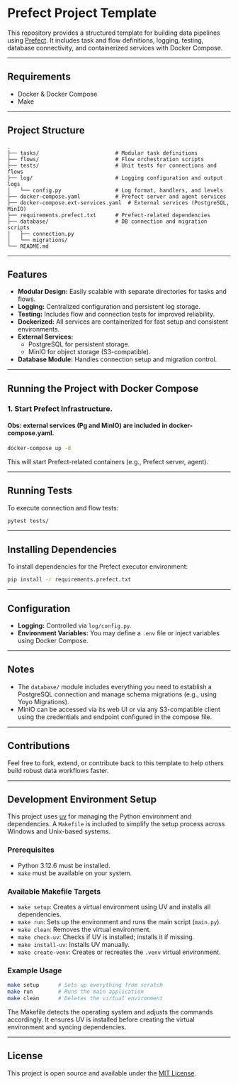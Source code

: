 # Prefect Project Template

This repository provides a structured template for building data pipelines using [Prefect](https://www.prefect.io/). It includes task and flow definitions, logging, testing, database connectivity, and containerized services with Docker Compose.

---

## Requirements

- Docker & Docker Compose
- Make

---

## Project Structure

```
.
├── tasks/                        # Modular task definitions
├── flows/                        # Flow orchestration scripts
├── tests/                        # Unit tests for connections and flows
├── log/                          # Logging configuration and output logs
│   └── config.py                 # Log format, handlers, and levels
├── docker-compose.yaml           # Prefect server and agent services
├── docker-compose.ext-services.yaml  # External services (PostgreSQL, MinIO)
├── requirements.prefect.txt      # Prefect-related dependencies
├── database/                     # DB connection and migration scripts
│   ├── connection.py
│   └── migrations/
└── README.md
```

---

## Features

- **Modular Design:** Easily scalable with separate directories for tasks and flows.
- **Logging:** Centralized configuration and persistent log storage.
- **Testing:** Includes flow and connection tests for improved reliability.
- **Dockerized:** All services are containerized for fast setup and consistent environments.
- **External Services:**
  - PostgreSQL for persistent storage.
  - MinIO for object storage (S3-compatible).
- **Database Module:** Handles connection setup and migration control.

---

## Running the Project with Docker Compose

### 1. Start Prefect Infrastructure. 
#### Obs: external services (Pg and MinIO) are included in docker-compose.yaml.

```bash
docker-compose up -d
```

This will start Prefect-related containers (e.g., Prefect server, agent).

---

## Running Tests

To execute connection and flow tests:

```bash
pytest tests/
```

---

## Installing Dependencies

To install dependencies for the Prefect executor environment:

```bash
pip install -r requirements.prefect.txt
```

---

## Configuration

- **Logging:** Controlled via `log/config.py`.
- **Environment Variables:** You may define a `.env` file or inject variables using Docker Compose.

---

## Notes

- The `database/` module includes everything you need to establish a PostgreSQL connection and manage schema migrations (e.g., using Yoyo Migrations).
- MinIO can be accessed via its web UI or via any S3-compatible client using the credentials and endpoint configured in the compose file.

---

## Contributions

Feel free to fork, extend, or contribute back to this template to help others build robust data workflows faster.

---

## Development Environment Setup

This project uses [uv](https://github.com/astral-sh/uv) for managing the Python environment and dependencies. A `Makefile` is included to simplify the setup process across Windows and Unix-based systems.

### Prerequisites

- Python 3.12.6 must be installed.
- `make` must be available on your system.

### Available Makefile Targets

- `make setup`: Creates a virtual environment using UV and installs all dependencies.
- `make run`: Sets up the environment and runs the main script (`main.py`).
- `make clean`: Removes the virtual environment.
- `make check-uv`: Checks if UV is installed; installs it if missing.
- `make install-uv`: Installs UV manually.
- `make create-venv`: Creates or recreates the `.venv` virtual environment.

### Example Usage

```bash
make setup      # Sets up everything from scratch
make run        # Runs the main application
make clean      # Deletes the virtual environment
```

The Makefile detects the operating system and adjusts the commands accordingly. It ensures UV is installed before creating the virtual environment and syncing dependencies.

---

## License

This project is open source and available under the [MIT License](LICENSE).